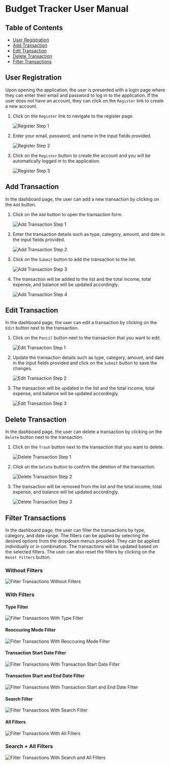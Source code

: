 # Budget Tracker User Manual

## Table of Contents

- [User Registration](#user-registration)
- [Add Transaction](#add-transaction)
- [Edit Transaction](#edit-transaction)
- [Delete Transaction](#delete-transaction)
- [Filter Transactions](#filter-transactions)

## User Registration

Upon opening the application, the user is presented with a login page where they can enter their email and password to log in to the application. If the user does not have an account, they can click on the `Register` link to create a new account.

1. Click on the `Register` link to navigate to the register page.

   ![Register Step 1](../assets/budget-tracker-register-process-1.jpeg)

2. Enter your email, password, and name in the input fields provided.

   ![Register Step 2](../assets/budget-tracker-register-process-2.jpeg)

3. Click on the `Register` button to create the account and you will be automatically logged in to the application.

   ![Register Step 3](../assets/budget-tracker-register-process-3.jpeg)

## Add Transaction

In the dashboard page, the user can add a new transaction by clicking on the `Add` button.

1. Click on the `Add` button to open the transaction form.

   ![Add Transaction Step 1](../assets/budget-tracker-add-transaction-process-1.jpeg)

2. Enter the transaction details such as type, category, amount, and date in the input fields provided.

   ![Add Transaction Step 2](../assets/budget-tracker-add-transaction-process-2.jpeg)

3. Click on the `Submit` button to add the transaction to the list.

   ![Add Transaction Step 3](../assets/budget-tracker-add-transaction-process-3.jpeg)

4. The transaction will be added to the list and the total income, total expense, and balance will be updated accordingly.

   ![Add Transaction Step 4](../assets/budget-tracker-add-transaction-process-4.jpeg)

## Edit Transaction

In the dashboard page, the user can edit a transaction by clicking on the `Edit` button next to the transaction.

1. Click on the `Pencil` button next to the transaction that you want to edit.

   ![Edit Transaction Step 1](../assets/budget-tracker-edit-transaction-process-1.jpeg)

2. Update the transaction details such as type, category, amount, and date in the input fields provided and click on the `Submit` button to save the changes.

   ![Edit Transaction Step 2](../assets/budget-tracker-edit-transaction-process-2.jpeg)

3. The transaction will be updated in the list and the total income, total expense, and balance will be updated accordingly.

   ![Edit Transaction Step 3](../assets/budget-tracker-edit-transaction-process-3.jpeg)

## Delete Transaction

In the dashboard page, the user can delete a transaction by clicking on the `Delete` button next to the transaction.

1. Click on the `Trash` button next to the transaction that you want to delete.

   ![Delete Transaction Step 1](../assets/budget-tracker-delete-transaction-process-1.jpeg)

2. Click on the `Delete` button to confirm the deletion of the transaction.

   ![Delete Transaction Step 2](../assets/budget-tracker-delete-transaction-process-2.jpeg)

3. The transaction will be removed from the list and the total income, total expense, and balance will be updated accordingly.

   ![Delete Transaction Step 3](../assets/budget-tracker-delete-transaction-process-3.jpeg)

## Filter Transactions

In the dashboard page, the user can filter the transactions by type, category, and date range. The filters can be applied by selecting the desired options from the dropdown menus provided. They can be applied individually or in combination. The transactions will be updated based on the selected filters. The user can also reset the filters by clicking on the `Reset Filters` button.

### Without Filters

![Filter Transactions Without Filters](../assets/budget-tracker-no-filters.jpeg)

### With Filters

#### Type Filter

![Filter Transactions With Type Filter](../assets/budget-tracker-type-filter.jpeg)

#### Reoccuring Mode Filter

![Filter Transactions With Reoccuring Mode Filter](../assets/budget-tracker-reoccuring-mode-filter.jpeg)

#### Transaction Start Date Filter

![Filter Transactions With Transaction Start Date Filter](../assets/budget-tracker-start-date-filter.jpeg)

#### Transaction Start and End Date Filter

![Filter Transactions With Transaction Start and End Date Filter](../assets/budget-tracker-start-and-end-date-filter.jpeg)

#### Search Filter

![Filter Transactions With Search Filter](../assets/budget-tracker-search-filter.jpeg)

#### All Filters

![Filter Transactions With All Filters](../assets/budget-tracker-all-filters.jpeg)

### Search + All Filters

![Filter Transactions With Search and All Filters](../assets/budget-tracker-all-filters-with-search.jpeg)
